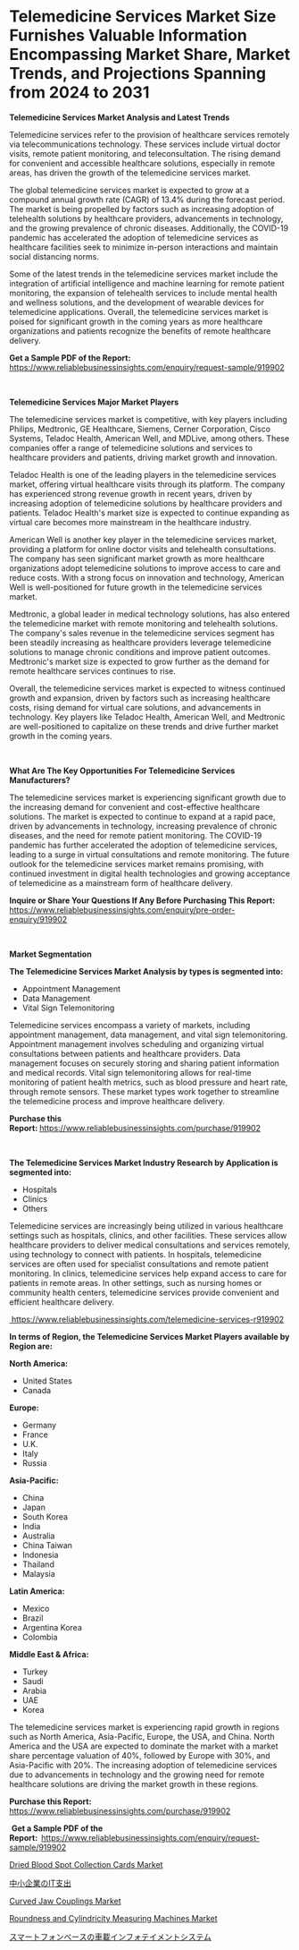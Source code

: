 <p><h1>Telemedicine Services Market Size Furnishes Valuable Information Encompassing Market Share, Market Trends, and Projections Spanning from 2024 to 2031</h1></p><p><strong>Telemedicine Services Market Analysis and Latest Trends</strong></p>
<p><p>Telemedicine services refer to the provision of healthcare services remotely via telecommunications technology. These services include virtual doctor visits, remote patient monitoring, and teleconsultation. The rising demand for convenient and accessible healthcare solutions, especially in remote areas, has driven the growth of the telemedicine services market.</p><p>The global telemedicine services market is expected to grow at a compound annual growth rate (CAGR) of 13.4% during the forecast period. The market is being propelled by factors such as increasing adoption of telehealth solutions by healthcare providers, advancements in technology, and the growing prevalence of chronic diseases. Additionally, the COVID-19 pandemic has accelerated the adoption of telemedicine services as healthcare facilities seek to minimize in-person interactions and maintain social distancing norms.</p><p>Some of the latest trends in the telemedicine services market include the integration of artificial intelligence and machine learning for remote patient monitoring, the expansion of telehealth services to include mental health and wellness solutions, and the development of wearable devices for telemedicine applications. Overall, the telemedicine services market is poised for significant growth in the coming years as more healthcare organizations and patients recognize the benefits of remote healthcare delivery.</p></p>
<p><strong>Get a Sample PDF of the Report:&nbsp;</strong> <a href="https://www.reliablebusinessinsights.com/enquiry/request-sample/919902">https://www.reliablebusinessinsights.com/enquiry/request-sample/919902</a></p>
<p>&nbsp;</p>
<p><strong>Telemedicine Services Major Market Players</strong></p>
<p><p>The telemedicine services market is competitive, with key players including Philips, Medtronic, GE Healthcare, Siemens, Cerner Corporation, Cisco Systems, Teladoc Health, American Well, and MDLive, among others. These companies offer a range of telemedicine solutions and services to healthcare providers and patients, driving market growth and innovation.</p><p>Teladoc Health is one of the leading players in the telemedicine services market, offering virtual healthcare visits through its platform. The company has experienced strong revenue growth in recent years, driven by increasing adoption of telemedicine solutions by healthcare providers and patients. Teladoc Health's market size is expected to continue expanding as virtual care becomes more mainstream in the healthcare industry.</p><p>American Well is another key player in the telemedicine services market, providing a platform for online doctor visits and telehealth consultations. The company has seen significant market growth as more healthcare organizations adopt telemedicine solutions to improve access to care and reduce costs. With a strong focus on innovation and technology, American Well is well-positioned for future growth in the telemedicine services market.</p><p>Medtronic, a global leader in medical technology solutions, has also entered the telemedicine market with remote monitoring and telehealth solutions. The company's sales revenue in the telemedicine services segment has been steadily increasing as healthcare providers leverage telemedicine solutions to manage chronic conditions and improve patient outcomes. Medtronic's market size is expected to grow further as the demand for remote healthcare services continues to rise.</p><p>Overall, the telemedicine services market is expected to witness continued growth and expansion, driven by factors such as increasing healthcare costs, rising demand for virtual care solutions, and advancements in technology. Key players like Teladoc Health, American Well, and Medtronic are well-positioned to capitalize on these trends and drive further market growth in the coming years.</p></p>
<p>&nbsp;</p>
<p><strong>What Are The Key Opportunities For Telemedicine Services Manufacturers?</strong></p>
<p><p>The telemedicine services market is experiencing significant growth due to the increasing demand for convenient and cost-effective healthcare solutions. The market is expected to continue to expand at a rapid pace, driven by advancements in technology, increasing prevalence of chronic diseases, and the need for remote patient monitoring. The COVID-19 pandemic has further accelerated the adoption of telemedicine services, leading to a surge in virtual consultations and remote monitoring. The future outlook for the telemedicine services market remains promising, with continued investment in digital health technologies and growing acceptance of telemedicine as a mainstream form of healthcare delivery.</p></p>
<p><strong>Inquire or Share Your Questions If Any Before Purchasing This Report:</strong> <a href="https://www.reliablebusinessinsights.com/enquiry/pre-order-enquiry/919902">https://www.reliablebusinessinsights.com/enquiry/pre-order-enquiry/919902</a></p>
<p>&nbsp;</p>
<p><strong>Market Segmentation</strong></p>
<p><strong>The Telemedicine Services Market Analysis by types is segmented into:</strong></p>
<p><ul><li>Appointment Management</li><li>Data Management</li><li>Vital Sign Telemonitoring</li></ul></p>
<p><p>Telemedicine services encompass a variety of markets, including appointment management, data management, and vital sign telemonitoring. Appointment management involves scheduling and organizing virtual consultations between patients and healthcare providers. Data management focuses on securely storing and sharing patient information and medical records. Vital sign telemonitoring allows for real-time monitoring of patient health metrics, such as blood pressure and heart rate, through remote sensors. These market types work together to streamline the telemedicine process and improve healthcare delivery.</p></p>
<p><strong>Purchase this Report:&nbsp;</strong><a href="https://www.reliablebusinessinsights.com/purchase/919902">https://www.reliablebusinessinsights.com/purchase/919902</a></p>
<p>&nbsp;</p>
<p><strong>The Telemedicine Services Market Industry Research by Application is segmented into:</strong></p>
<p><ul><li>Hospitals</li><li>Clinics</li><li>Others</li></ul></p>
<p><p>Telemedicine services are increasingly being utilized in various healthcare settings such as hospitals, clinics, and other facilities. These services allow healthcare providers to deliver medical consultations and services remotely, using technology to connect with patients. In hospitals, telemedicine services are often used for specialist consultations and remote patient monitoring. In clinics, telemedicine services help expand access to care for patients in remote areas. In other settings, such as nursing homes or community health centers, telemedicine services provide convenient and efficient healthcare delivery.</p></p>
<p><a href="https://www.reliablebusinessinsights.com/telemedicine-services-r919902">&nbsp;https://www.reliablebusinessinsights.com/telemedicine-services-r919902</a></p>
<p><strong>In terms of Region, the Telemedicine Services Market Players available by Region are:</strong></p>
<p>
    <p> <strong> North America: </strong>
        <ul>
            <li>United States</li>
            <li>Canada</li>
        </ul>
        </p> 
    <p> <strong> Europe: </strong>
        <ul>
            <li>Germany</li>
            <li>France</li>
            <li>U.K.</li>
            <li>Italy</li>
            <li>Russia</li>
        </ul>
        </p> 
    <p> <strong> Asia-Pacific: </strong>
        <ul>
            <li>China</li>
            <li>Japan</li>
            <li>South Korea</li>
            <li>India</li>
            <li>Australia</li>
            <li>China Taiwan</li>
            <li>Indonesia</li>
            <li>Thailand</li>
            <li>Malaysia</li>
        </ul>
        </p> 
    <p> <strong> Latin America: </strong>
        <ul>
            <li>Mexico</li>
            <li>Brazil</li>
            <li>Argentina Korea</li>
            <li>Colombia</li>
        </ul>
        </p> 
    <p> <strong> Middle East & Africa: </strong>
        <ul>
            <li>Turkey</li>
            <li>Saudi</li>
            <li>Arabia</li>
            <li>UAE</li>
            <li>Korea</li>
        </ul>
    </p>
    </p>
<p><p>The telemedicine services market is experiencing rapid growth in regions such as North America, Asia-Pacific, Europe, the USA, and China. North America and the USA are expected to dominate the market with a market share percentage valuation of 40%, followed by Europe with 30%, and Asia-Pacific with 20%. The increasing adoption of telemedicine services due to advancements in technology and the growing need for remote healthcare solutions are driving the market growth in these regions.</p></p>
<p><strong>Purchase this Report: </strong><a href="https://www.reliablebusinessinsights.com/purchase/919902">https://www.reliablebusinessinsights.com/purchase/919902</a></p>
<p>&nbsp;<strong>Get a Sample PDF of the Report:&nbsp;&nbsp;</strong><a href="https://www.reliablebusinessinsights.com/enquiry/request-sample/919902">https://www.reliablebusinessinsights.com/enquiry/request-sample/919902</a></p>
<p><strong></strong></p>
<p><p><a href="https://github.com/marthawweekle/Market-Research-Report-List-2/blob/main/dried-blood-spot-collection-cards-market.md">Dried Blood Spot Collection Cards Market</a></p><p><a href="https://github.com/BoydYundt1/Market-Research-Report-List-2/blob/main/1817913173380.md">中小企業のIT支出</a></p><p><a href="https://www.linkedin.com/pulse/curved-jaw-couplings-market-emerging-trends-future-qaa6c?trackingId=wAnMPOC4kgl64gi0jOJqOA%3D%3D">Curved Jaw Couplings Market</a></p><p><a href="https://www.linkedin.com/pulse/roundness-cylindricity-measuring-machines-market-research-r1skc?trackingId=nGlUmbDKMLRRX8ESQRMg9w%3D%3D">Roundness and Cylindricity Measuring Machines Market</a></p><p><a href="https://github.com/dathomson6534/Market-Research-Report-List-2/blob/main/6823322173379.md">スマートフォンベースの車載インフォテイメントシステム</a></p></p>